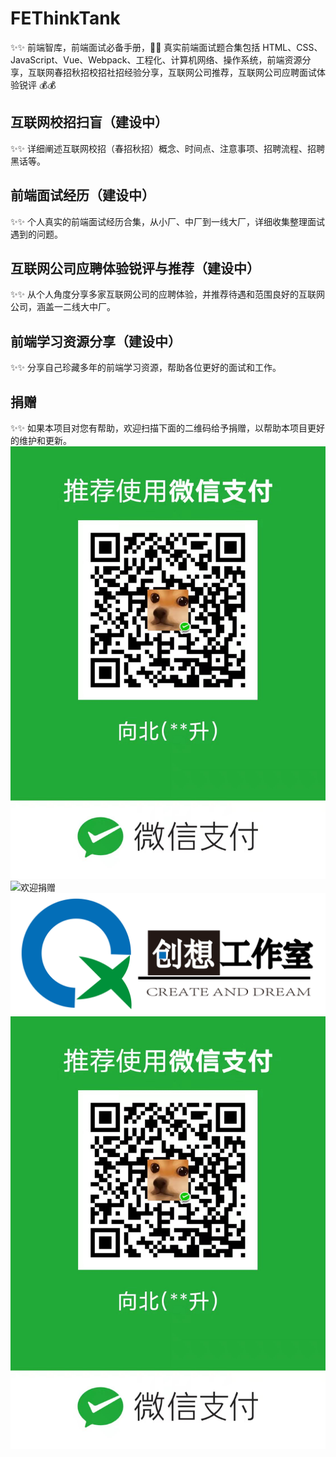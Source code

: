 # FEThinkTank

✨✨ 前端智库，前端面试必备手册，👋👋 真实前端面试题合集包括 HTML、CSS、JavaScript、Vue、Webpack、工程化、计算机网络、操作系统，前端资源分享，互联网春招秋招校招社招经验分享，互联网公司推荐，互联网公司应聘面试体验锐评 💰💰

## 互联网校招扫盲（建设中）

✨✨ 详细阐述互联网校招（春招秋招）概念、时间点、注意事项、招聘流程、招聘黑话等。

## 前端面试经历（建设中）

✨✨ 个人真实的前端面试经历合集，从小厂、中厂到一线大厂，详细收集整理面试遇到的问题。

## 互联网公司应聘体验锐评与推荐（建设中）

✨✨ 从个人角度分享多家互联网公司的应聘体验，并推荐待遇和范围良好的互联网公司，涵盖一二线大中厂。

## 前端学习资源分享（建设中）

✨✨ 分享自己珍藏多年的前端学习资源，帮助各位更好的面试和工作。

## 捐赠

✨✨ 如果本项目对您有帮助，欢迎扫描下面的二维码给予捐赠，以帮助本项目更好的维护和更新。
![欢迎捐赠](https://github.com/Sheng14/FEThinkTank/blob/main/img/pay.jpg)
![欢迎捐赠](https://camo.githubusercontent.com/6a0f5c2cd3f1c75813cc3c2e7b010a3b37aafdc4ba62a82c231a7e28aea6c6fc/68747470733a2f2f696d672e33646d67616d652e636f6d2f75706c6f6164732f696d616765732f6e6577732f32303231303730322f313632353231313131305f3534393230302e6a7067)
![欢迎捐赠](./img/1.png)
![欢迎捐赠](./img/pay.jpg)
